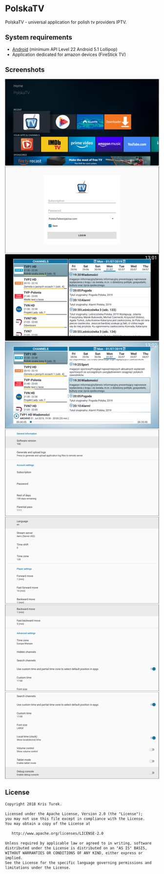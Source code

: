 # PolskaTV #

PolskaTV - universal application for polish tv providers IPTV.

## System requirements

* [Android](https://www.android.com/) (minimum API Level 22 Android 5.1 Lollipop)
* Application dedicated for amazon devices (FireStick TV)

## Screenshots
![image](img/1.jpg)
![image](img/2.jpg)
![image](img/3.jpg)
![image](img/4.jpg)
![image](img/5.jpg)
![image](img/6.jpg)
![image](img/7.jpg)
![image](img/8.jpg)

License
--------
    Copyright 2018 Kris Turek.

    Licensed under the Apache License, Version 2.0 (the "License");
    you may not use this file except in compliance with the License.
    You may obtain a copy of the License at

       http://www.apache.org/licenses/LICENSE-2.0

    Unless required by applicable law or agreed to in writing, software
    distributed under the License is distributed on an "AS IS" BASIS,
    WITHOUT WARRANTIES OR CONDITIONS OF ANY KIND, either express or implied.
    See the License for the specific language governing permissions and
    limitations under the License.